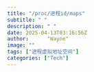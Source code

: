```yaml
---
title: "/proc/进程id/maps"
subtitle: " "
description: " "
date: 2025-04-13T03:16:56Z
author:      "Wayne"
image: ""
tags: ["进程虚拟地址空间"]
categories: ["Tech"]
---
```

